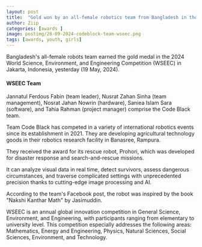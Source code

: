 ```yaml
---
layout: post
title:  "Gold won by an all-female robotics team from Bangladesh in the WSEEC 2024"
author: Ziip
categories: [awards ]
image: postimg/28-09-2024-codeblock-team-wseec.png
tags: [awards, youth, girls]
---
```


Bangladesh's all-female robots team earned the gold medal in the 2024 World Science, Environment, and Engineering Competition (WSEEC) in Jakarta, Indonesia, yesterday (19 May, 2024).

#### WSEEC Team

Jannatul Ferdous Fabin (team leader), Nusrat Zahan Sinha (team management), Nosrat Jahan Nowrin (hardware), Saniea Islam Sara (software), and Tahia Rahman (project manager) comprise the Code Black team.

Team Code Black has competed in a variety of international robotics events since its establishment in 2021. They are developing agricultural technology goods in their robotics research facility in Banasree, Rampura.

They received the award for its rescue robot, Prohori, which was developed for disaster response and search-and-rescue missions.

It can analyze visual data in real time, detect survivors, assess dangerous circumstances, and traverse complicated settings with unprecedented precision thanks to cutting-edge image processing and AI.

According to the team's Facebook post, the robot was inspired by the book "Nakshi Kanthar Math" by Jasimuddin.

WSEEC is an annual global innovation competition in General Science, Environment, and Engineering, with participants ranging from elementary to university level. This competition especially addresses the following areas: Mathematics, Energy and Engineering, Physics, Natural Sciences, Social Sciences, Environment, and Technology.
